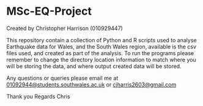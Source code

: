 # MSc-EQ-Project
Created by Christopher Harrison (010929447)

This repository contain a collection of Python and R scripts used to analyse Earthquake data for Wales, and the South Wales region, available is the csv files used, and created as part of the analysis. To run the programs please remember to change the directory location information to match where you will be storing the data, and where output created data will be stored. 

Any questions or queries please email me at 01092944@students.southwales.ac.uk or cjharris2603@gmail.com

Thank you
Regards
Chris
